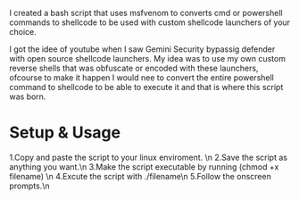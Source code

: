 I created a bash script that uses msfvenom to converts cmd or powershell commands to shellcode to be used with custom shellcode launchers of your choice.

I got the idee of youtube when I saw Gemini Security bypassig defender with open source shellcode launchers. My idea was to use my own custom reverse shells that was obfuscate or encoded with these launchers, ofcourse to make it happen I would nee to convert the entire powershell command to shellcode to be able to execute it and that is where this script was born.


Setup & Usage
===============

1.Copy and paste the script to your linux enviroment. \n
2.Save the script as anything you want.\n
3.Make the script executable by running (chmod +x filename) \n
4.Excute the script with ./filename\n
5.Follow the onscreen prompts.\n
